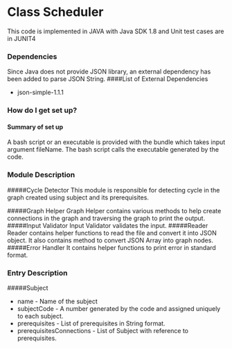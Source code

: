# Class Scheduler #

This code is implemented in JAVA with Java SDK 1.8 and Unit test cases are in JUNIT4

### Dependencies ###

Since Java does not provide JSON library, an external dependency has been added to parse JSON String.
####List of External Dependencies
* json-simple-1.1.1

### How do I get set up? ###

#### Summary of set up ####
A bash script or an executable is provided with the bundle which takes input argument fileName.
The bash script calls the executable generated by the code.

### Module Description
#####Cycle Detector
This module is responsible for detecting cycle in the graph created using subject and its prerequisites.

#####Graph Helper
Graph Helper contains various methods to help create connections in the graph and traversing the graph to print the output.
#####Input Validator
Input Validator validates the input.
#####Reader
Reader contains helper functions to read the file and convert it into JSON object.
It also contains method to convert JSON Array into graph nodes.
#####Error Handler
It contains helper functions to print error in standard format.
### Entry Description
#####Subject
* name - Name of the subject
* subjectCode - A number generated by the code and assigned uniquely to each subject.
* prerequisites - List of prerequisites in String format.
* prerequisitesConnections - List of Subject with reference to prerequisites.


